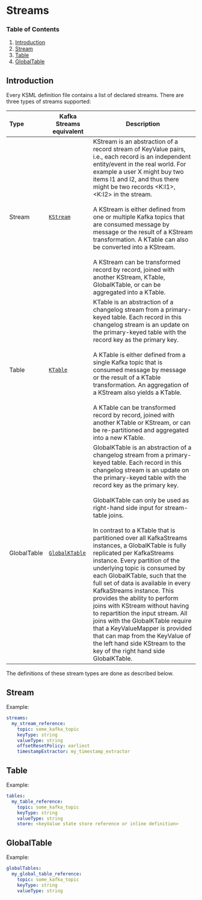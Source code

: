 # Streams

### Table of Contents

1. [Introduction](#introduction)
2. [Stream](#stream)
3. [Table](#table)
4. [GlobalTable](#globaltable)

## Introduction

Every KSML definition file contains a list of declared streams. There are three types of streams supported:

| Type        | Kafka Streams equivalent                                                                                      | Description                                                                                                                                                                                                                                                                                                                                                                                                                                                                                                                                                                                                                                                                                                                                                                                                                                                                                            |
|:------------|---------------------------------------------------------------------------------------------------------------|--------------------------------------------------------------------------------------------------------------------------------------------------------------------------------------------------------------------------------------------------------------------------------------------------------------------------------------------------------------------------------------------------------------------------------------------------------------------------------------------------------------------------------------------------------------------------------------------------------------------------------------------------------------------------------------------------------------------------------------------------------------------------------------------------------------------------------------------------------------------------------------------------------|
| Stream      | [`KStream`](https://kafka.apache.org/37/javadoc/org/apache/kafka/streams/kstream/KStream.html)                | KStream is an abstraction of a record stream of KeyValue pairs, i.e., each record is an independent entity/event in the real world. For example a user X might buy two items I1 and I2, and thus there might be two records <K:I1>, <K:I2> in the stream.<br/><br/>A KStream is either defined from one or multiple Kafka topics that are consumed message by message or the result of a KStream transformation. A KTable can also be converted into a KStream.<br/><br/>A KStream can be transformed record by record, joined with another KStream, KTable, GlobalKTable, or can be aggregated into a KTable.                                                                                                                                                                                                                                                                                         |
| Table       | [`KTable`](https://kafka.apache.org/37/javadoc/org/apache/kafka/streams/kstream/KTable.html)                  | KTable is an abstraction of a changelog stream from a primary-keyed table. Each record in this changelog stream is an update on the primary-keyed table with the record key as the primary key.<br/><br/>A KTable is either defined from a single Kafka topic that is consumed message by message or the result of a KTable transformation. An aggregation of a KStream also yields a KTable.<br/><br/>A KTable can be transformed record by record, joined with another KTable or KStream, or can be re-partitioned and aggregated into a new KTable.                                                                                                                                                                                                                                                                                                                                                 |
| GlobalTable | [`GlobalKTable`](link:https://kafka.apache.org/37/javadoc/org/apache/kafka/streams/kstream/GlobalKTable.html) | GlobalKTable is an abstraction of a changelog stream from a primary-keyed table. Each record in this changelog stream is an update on the primary-keyed table with the record key as the primary key.<br/><br/>GlobalKTable can only be used as right-hand side input for stream-table joins.<br/><br/>In contrast to a KTable that is partitioned over all KafkaStreams instances, a GlobalKTable is fully replicated per KafkaStreams instance. Every partition of the underlying topic is consumed by each GlobalKTable, such that the full set of data is available in every KafkaStreams instance. This provides the ability to perform joins with KStream without having to repartition the input stream. All joins with the GlobalKTable require that a KeyValueMapper is provided that can map from the KeyValue of the left hand side KStream to the key of the right hand side GlobalKTable. |

The definitions of these stream types are done as described below.

## Stream

Example:

```yaml
streams:
  my_stream_reference:
    topic: some_kafka_topic
    keyType: string
    valueType: string
    offsetResetPolicy: earliest
    timestampExtractor: my_timestamp_extractor
```

## Table

Example:

```yaml
tables:
  my_table_reference:
    topic: some_kafka_topic
    keyType: string
    valueType: string
    store: <keyValue state store reference or inline definition>
```

## GlobalTable

Example:

```yaml
globalTables:
  my_global_table_reference:
    topic: some_kafka_topic
    keyType: string
    valueType: string
```
